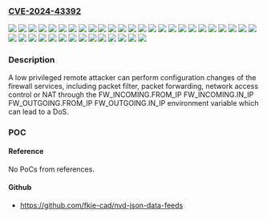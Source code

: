 ### [CVE-2024-43392](https://cve.mitre.org/cgi-bin/cvename.cgi?name=CVE-2024-43392)
![](https://img.shields.io/static/v1?label=Product&message=FL%20MGUARD%202102&color=blue)
![](https://img.shields.io/static/v1?label=Product&message=FL%20MGUARD%202105&color=blue)
![](https://img.shields.io/static/v1?label=Product&message=FL%20MGUARD%204102%20PCI&color=blue)
![](https://img.shields.io/static/v1?label=Product&message=FL%20MGUARD%204102%20PCIE&color=blue)
![](https://img.shields.io/static/v1?label=Product&message=FL%20MGUARD%204302&color=blue)
![](https://img.shields.io/static/v1?label=Product&message=FL%20MGUARD%204305&color=blue)
![](https://img.shields.io/static/v1?label=Product&message=FL%20MGUARD%20CENTERPORT%20VPN-1000&color=blue)
![](https://img.shields.io/static/v1?label=Product&message=FL%20MGUARD%20CORE%20TX%20VPN&color=blue)
![](https://img.shields.io/static/v1?label=Product&message=FL%20MGUARD%20CORE%20TX&color=blue)
![](https://img.shields.io/static/v1?label=Product&message=FL%20MGUARD%20DELTA%20TX%2FTX%20VPN&color=blue)
![](https://img.shields.io/static/v1?label=Product&message=FL%20MGUARD%20DELTA%20TX%2FTX&color=blue)
![](https://img.shields.io/static/v1?label=Product&message=FL%20MGUARD%20GT%2FGT%20VPN&color=blue)
![](https://img.shields.io/static/v1?label=Product&message=FL%20MGUARD%20GT%2FGT&color=blue)
![](https://img.shields.io/static/v1?label=Product&message=FL%20MGUARD%20PCI4000%20VPN&color=blue)
![](https://img.shields.io/static/v1?label=Product&message=FL%20MGUARD%20PCI4000&color=blue)
![](https://img.shields.io/static/v1?label=Product&message=FL%20MGUARD%20PCIE4000%20VPN&color=blue)
![](https://img.shields.io/static/v1?label=Product&message=FL%20MGUARD%20PCIE4000&color=blue)
![](https://img.shields.io/static/v1?label=Product&message=FL%20MGUARD%20RS2000%20TX%2FTX%20VPN&color=blue)
![](https://img.shields.io/static/v1?label=Product&message=FL%20MGUARD%20RS2000%20TX%2FTX-B&color=blue)
![](https://img.shields.io/static/v1?label=Product&message=FL%20MGUARD%20RS2005%20TX%20VPN&color=blue)
![](https://img.shields.io/static/v1?label=Product&message=FL%20MGUARD%20RS4000%20TX%2FTX%20VPN&color=blue)
![](https://img.shields.io/static/v1?label=Product&message=FL%20MGUARD%20RS4000%20TX%2FTX&color=blue)
![](https://img.shields.io/static/v1?label=Product&message=FL%20MGUARD%20RS4000%20TX%2FTX-M&color=blue)
![](https://img.shields.io/static/v1?label=Product&message=FL%20MGUARD%20RS4000%20TX%2FTX-P&color=blue)
![](https://img.shields.io/static/v1?label=Product&message=FL%20MGUARD%20RS4004%20TX%2FDTX%20VPN&color=blue)
![](https://img.shields.io/static/v1?label=Product&message=FL%20MGUARD%20RS4004%20TX%2FDTX&color=blue)
![](https://img.shields.io/static/v1?label=Product&message=FL%20MGUARD%20SMART2%20VPN&color=blue)
![](https://img.shields.io/static/v1?label=Product&message=FL%20MGUARD%20SMART2&color=blue)
![](https://img.shields.io/static/v1?label=Product&message=TC%20MGUARD%20RS2000%203G%20VPN&color=blue)
![](https://img.shields.io/static/v1?label=Product&message=TC%20MGUARD%20RS2000%204G%20ATT%20VPN&color=blue)
![](https://img.shields.io/static/v1?label=Product&message=TC%20MGUARD%20RS2000%204G%20VPN&color=blue)
![](https://img.shields.io/static/v1?label=Product&message=TC%20MGUARD%20RS2000%204G%20VZW%20VPN&color=blue)
![](https://img.shields.io/static/v1?label=Product&message=TC%20MGUARD%20RS4000%203G%20VPN&color=blue)
![](https://img.shields.io/static/v1?label=Product&message=TC%20MGUARD%20RS4000%204G%20ATT%20VPN&color=blue)
![](https://img.shields.io/static/v1?label=Product&message=TC%20MGUARD%20RS4000%204G%20VPN&color=blue)
![](https://img.shields.io/static/v1?label=Product&message=TC%20MGUARD%20RS4000%204G%20VZW%20VPN&color=blue)
![](https://img.shields.io/static/v1?label=Version&message=0%3C%2010.4.1%20&color=brighgreen)
![](https://img.shields.io/static/v1?label=Version&message=0%3C%208.9.3%20&color=brighgreen)
![](https://img.shields.io/static/v1?label=Vulnerability&message=CWE-74%20Improper%20Neutralization%20of%20Special%20Elements%20in%20Output%20Used%20by%20a%20Downstream%20Component%20('Injection')&color=brighgreen)

### Description

A low privileged remote attacker can perform configuration changes of the firewall services, including packet filter, packet forwarding, network access control or NAT through the FW_INCOMING.FROM_IP FW_INCOMING.IN_IP FW_OUTGOING.FROM_IP FW_OUTGOING.IN_IP  environment variable which can lead to a DoS.

### POC

#### Reference
No PoCs from references.

#### Github
- https://github.com/fkie-cad/nvd-json-data-feeds

